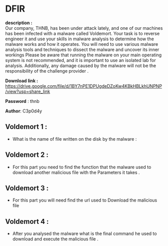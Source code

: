 # DFIR 
**description :**  
    Our company, THNB, has been under attack lately, and one of our machines has been infected with a malware called Voldemort. Your task is to reverse engineer it and use your skills in malware analysis to determine how the malware works and how it operates. You will need to use various malware analysis tools and techniques to dissect the malware and uncover its inner workings
Please be aware that running the malware on your main operating system is not recommended, and it is important to use an isolated lab for analysis. Additionally, any damage caused by the malware will not be the responsibility of the challenge provider .


**Download link :** https://drive.google.com/file/d/1BY7nPE1DPUgdeDZoKw4KBkHBLkhUNPNP/view?usp=share_link

**Password** : thnb

**Author**: C3p0d4y

## Voldemort 1 :
 * What is the name of file written on the disk by the malware : 

## Voldemort 2 : 
 * For this part you need to find the function that the malware used to download another malicious file with the Parameters it takes .
 
## Voldemort 3 : 
  * For this part you will need find the url used to Download the malicious file


## Voldemort 4 : 
 * After you analysed the malware what is the final command he used to download and execute the malicious file .
